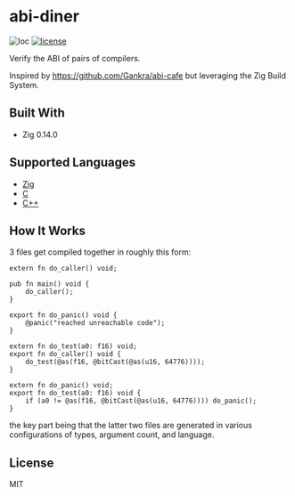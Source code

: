# abi-diner

![loc](https://sloc.xyz/github/nektro/abi-diner)
[![license](https://img.shields.io/github/license/nektro/abi-diner.svg)](https://github.com/nektro/abi-diner/blob/master/LICENSE)

Verify the ABI of pairs of compilers.

Inspired by https://github.com/Gankra/abi-cafe but leveraging the Zig Build System.

## Built With

- Zig 0.14.0

## Supported Languages

- [Zig](https://ziglang.org/)
- [C](https://clang.llvm.org/)
- [C++](https://clang.llvm.org/)

## How It Works

3 files get compiled together in roughly this form:

```zig
extern fn do_caller() void;

pub fn main() void {
    do_caller();
}

export fn do_panic() void {
    @panic("reached unreachable code");
}
```

```zig
extern fn do_test(a0: f16) void;
export fn do_caller() void {
    do_test(@as(f16, @bitCast(@as(u16, 64776))));
}
```

```zig
extern fn do_panic() void;
export fn do_test(a0: f16) void {
    if (a0 != @as(f16, @bitCast(@as(u16, 64776)))) do_panic();
}
```

the key part being that the latter two files are generated in various configurations of types, argument count, and language.

## License

MIT

